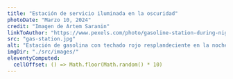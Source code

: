 ```yaml
---
title: "Estación de servicio iluminada en la oscuridad"
photoDate: "Marzo 10, 2024"
credit: "Imagen de Artem Saranin"
linkToAuthor: "https://www.pexels.com/photo/gasoline-station-during-nighttime-1453781/"
src: "gas-station.jpg"
alt: "Estación de gasolina con techado rojo resplandeciente en la noche"
imgDir: "./src/images/"
eleventyComputed:
  cellOffset: () => Math.floor(Math.random() * 10)
---
```

